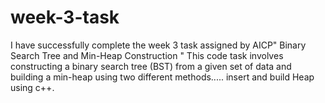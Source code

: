 # week-3-task
I have successfully complete the week 3 task assigned by AICP" Binary Search Tree and Min-Heap Construction  " This code task involves constructing a binary search tree (BST) from a given set of data and building a min-heap using two different methods..... insert and build Heap using c++.  
